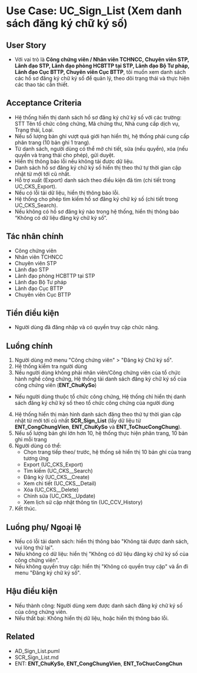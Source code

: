 # Use Case: UC_Sign_List (Xem danh sách đăng ký chữ ký số)

## User Story
- Với vai trò là **Công chứng viên / Nhân viên TCHNCC, Chuyên viên STP, Lãnh đạo STP, Lãnh đạo phòng HCBTTP tại STP, Lãnh đạo Bộ Tư pháp, Lãnh đạo Cục BTTP, Chuyên viên Cục BTTP**, tôi muốn xem danh sách các hồ sơ đăng ký chữ ký số để quản lý, theo dõi trạng thái và thực hiện các thao tác cần thiết.

## Acceptance Criteria
- Hệ thống hiển thị danh sách hồ sơ đăng ký chữ ký số với các trường: STT Tên tổ chức công chứng, Mã chứng thư, Nhà cung cấp dịch vụ, Trạng thái, Loại.
- Nếu số lượng bản ghi vượt quá giới hạn hiển thị, hệ thống phải cung cấp phân trang (10 bản ghi 1 trang).
- Từ danh sách, người dùng có thể mở chi tiết, sửa (nếu quyền), xóa (nếu quyền và trạng thái cho phép), gửi duyệt.
- Hiển thị thông báo lỗi nếu không tải được dữ liệu.
- Danh sách hồ sơ đăng ký chữ ký số hiển thị theo thứ tự thời gian cập nhật từ mới tới cũ nhất.
- Hỗ trợ xuất (Export) danh sách theo điều kiện đã tìm  (chi tiết trong UC_CKS_Export).
- Nếu có lỗi tải dữ liệu, hiển thị thông báo lỗi.
- Hệ thống cho phép tìm kiếm hồ sơ đăng ký chữ ký số (chi tiết trong UC_CKS_Search).    
- Nếu không có hồ sơ đăng ký nào trong hệ thống, hiển thị thông báo “Không có dữ liệu đăng ký chữ ký số”. 

## Tác nhân chính
- Công chứng viên
- Nhân viên TCHNCC
- Chuyên viên STP
- Lãnh đạo STP
- Lãnh đạo phòng HCBTTP tại STP
- Lãnh đạo Bộ Tư pháp
- Lãnh đạo Cục BTTP
- Chuyên viên Cục BTTP

## Tiền điều kiện
- Người dùng đã đăng nhập và có quyền truy cập chức năng.

## Luồng chính
1. Người dùng mở menu "Công chứng viên" > "Đăng ký Chữ ký số".
2. Hệ thống kiểm tra người dùng
3. Nếu người dùng không phải nhân viên/Công chứng viên của tổ chức hành nghề công chứng, Hệ thống tải danh sách đăng ký chữ ký số của công chứng viên (**ENT_ChuKySo**)
- Nếu người dùng thuộc tổ chức công chứng, Hệ thống chỉ hiển thị danh sách đăng ký chữ ký số theo tổ chức công chứng của người dùng
4. Hệ thống hiển thị màn hình danh sách đăng theo thứ tự thời gian cập nhật từ mới tới cũ nhất **SCR_Sign_List** (lấy dữ liệu từ **ENT_CongChungVien**, **ENT_ChuKySo** và **ENT_ToChucCongChung**).
5. Nếu số lượng bản ghi lớn hơn 10, hệ thống thực hiện phân trang, 10 bản ghi mỗi trang
6. Người dùng có thể:
   - Chọn trang tiếp theo/ trước, hệ thống sẽ hiển thị 10 bản ghi của trang tương ứng
   - Export (UC_CKS_Export)
   - Tìm kiếm (UC_CKS__Search)
   - Đăng ký (UC_CKS__Create)
   - Xem chi tiết (UC_CKS__Detail)
   - Xóa (UC_CKS__Delete)
   - Chỉnh sửa (UC_CKS__Update)
   - Xem lịch sử cập nhật thông tin (UC_CCV_History)
5. Kết thúc.

## Luồng phụ/ Ngoại lệ
- Nếu có lỗi tải danh sách: hiển thị thông báo "Không tải được danh sách, vui lòng thử lại".
- Nếu không có dữ liệu: hiển thị "Không có dữ liệu đăng ký chữ ký số của công chứng viên".
- Nếu không quyền truy cập: hiển thị "Không có quyền truy cập" và ẩn đi menu "Đăng ký chữ ký số".

## Hậu điều kiện
- Nếu thành công: Người dùng xem được danh sách đăng ký chữ ký số của công chứng viên.
- Nếu thất bại: Không hiển thị dữ liệu, hoặc hiển thị thông báo lỗi.

## Related
- AD_Sign_List.puml
- SCR_Sign_List.md
- ENT: **ENT_ChuKySo**, **ENT_CongChungVien**, **ENT_ToChucCongChun**